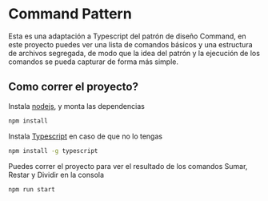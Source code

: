 # Command Pattern

Esta es una adaptación a Typescript del patrón de diseño Command, en este proyecto puedes ver una lista de comandos básicos y una estructura de archivos segregada, de modo que la idea del patrón y la ejecución de los comandos se pueda capturar de forma más simple.

## Como correr el proyecto?

Instala [nodejs](https://nodejs.org/en/), y monta las dependencias

```bash
npm install
```
 Instala [Typescript](https://www.typescriptlang.org/index.html#download-links) en caso de que no lo tengas
```bash
npm install -g typescript
```

 Puedes correr el proyecto para ver el resultado de los comandos Sumar, Restar y Dividir en la consola
```bash
npm run start
```
